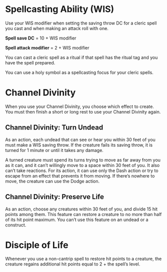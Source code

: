 # Spellcasting Ability (WIS)

Use your WIS modifier when setting the saving throw DC for a cleric spell you cast and when making an attack roll with one.

**Spell save DC** = 10 + WIS modifier

**Spell attack modifier** = 2 + WIS modifier

You can cast a cleric spell as a ritual if that spell has the ritual tag and you have the spell prepared. 

You can use a holy symbol as a spellcasting focus for your cleric spells.

# Channel Divinity

When you use your Channel Divinity, you choose which effect to create. You must then finish a short or long rest to use your Channel Divinity again.

## Channel Divinity: Turn Undead

As an action, each undead that can see or hear you within 30 feet of you must make a WIS saving throw. If the creature fails its saving throw, it is turned for 1 minute or until it takes any damage.

A turned creature must spend its turns trying to move as far away from you as it can, and it can’t willingly move to a space within 30 feet of you. It also can’t take reactions. For its action, it can use only the Dash action or try to escape from an effect that prevents it from moving. If there’s nowhere to move, the creature can use the Dodge action.

## Channel Divinity: Preserve Life
As an action, choose any creatures within 30 feet of you, and divide 15 hit points among them. This feature can restore a creature to no more than half of its hit point maximum. You can’t use this feature on an undead or a construct.

# Disciple of Life
Whenever you use a non-cantrip spell to restore hit points to a creature, the creature regains additional hit points equal to 2 + the spell’s level.


